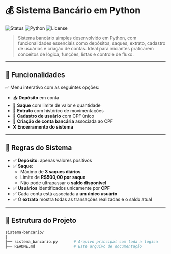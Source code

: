 # 💰 Sistema Bancário em Python

![Status](https://img.shields.io/badge/Projeto-Concluído-green)
![Python](https://img.shields.io/badge/Python-3.10%2B-blue)
![License](https://img.shields.io/badge/Licença-MIT-blue.svg)

> Sistema bancário simples desenvolvido em Python, com funcionalidades essenciais como depósitos, saques, extrato, cadastro de usuários e criação de contas. Ideal para iniciantes praticarem conceitos de lógica, funções, listas e controle de fluxo.

---

## 🧩 Funcionalidades

✅ Menu interativo com as seguintes opções:

- 📥 **Depósito** em conta
- 💸 **Saque** com limite de valor e quantidade
- 📄 **Extrato** com histórico de movimentações
- 🧑 **Cadastro de usuário** com CPF único
- 🏦 **Criação de conta bancária** associada ao CPF
- ❌ **Encerramento do sistema**

---

## 📌 Regras do Sistema

- ✅ **Depósito**: apenas valores positivos
- ✅ **Saque**:
  - Máximo de **3 saques diários**
  - Limite de **R$500,00 por saque**
  - Não pode ultrapassar o **saldo disponível**
- ✅ **Usuários** identificados unicamente por **CPF**
- ✅ Cada conta está associada a **um único usuário**
- ✅ O **extrato** mostra todas as transações realizadas e o saldo atual

---

## 📂 Estrutura do Projeto

```bash
sistema-bancario/
│
├── sistema_bancario.py       # Arquivo principal com toda a lógica
├── README.md                 # Este arquivo de documentação
